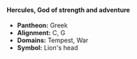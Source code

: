 #### Hercules, God of strength and adventure
- **Pantheon:** Greek
- **Alignment:** C, G
- **Domains:** Tempest, War
- **Symbol:** Lion's head